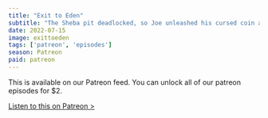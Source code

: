 ```yaml
---
title: "Exit to Eden"
subtitle: "The Sheba pit deadlocked, so Joe unleashed his cursed coin and cast our fate to watch Exit to Eden. Join us as we discuss a truly dreadful but fascinating movie. Grab a stick of butter and some cinnamon."
date: 2022-07-15
image: exittoeden
tags: ['patreon', 'episodes']
season: Patreon
paid: patreon
---
```

<div class="callout patreon">
This is available on our Patreon feed. You can unlock all of our patreon episodes for $2.

<a class="button" href="https://www.patreon.com/posts/69128691">Listen to this on Patreon &gt;</a>
</div>